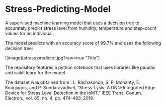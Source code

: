 # Stress-Predicting-Model
A supervised machine learning model that uses a decision tree to accurately predict stress level from humidity, temperature and step-count values for an individual.

The model predicts with an accuracy score of 99.7% and uses the following decision tree:

![image](stress predictor.jpg?raw=true "Title")

The repository features a python notebook that uses libraries like pandas and scikit learn for the model.

The dataset was obtained from : L. Rachakonda, S. P. Mohanty, E. Kougianos, and P. Sundaravadivel, “Stress-Lysis: A DNN-Integrated Edge Device for Stress Level Detection in the IoMT,” IEEE Trans. Conum. Electron., vol. 65, no. 4, pp. 474–483, 2019.

